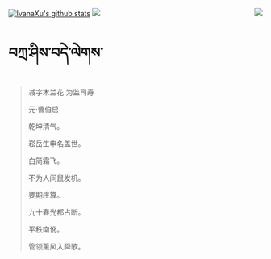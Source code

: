 [![IvanaXu's github stats](https://github-readme-stats.vercel.app/api?username=IvanaXu&show_icons=true&theme=vue-dark)](https://github.com/anuraghazra/github-readme-stats)
<img align="right" src="https://github-readme-stats.vercel.app/api/top-langs/?username=IvanaXu&langs_count=7&theme=graywhite" />
<img src="https://github-readme-stats.vercel.app/api/wakatime?username=IvanaXu&layout=compact&langs_count=6&theme=vue-dark&&custom_title=Programming Times(Jul 29 2021-)" />
# བཀྲ་ཤིས་བདེ་ལེགས་
> 减字木兰花 为监司寿
>
> 元·曹伯启
>
> 乾坤清气。
> 
> 崧岳生申名盖世。
> 
> 白简霜飞。
> 
> 不为人间鼠发机。
> 
> 要期庄算。
> 
> 九十春光都占断。
> 
> 平秩南讹。
> 
> 管领薰风入舜歌。